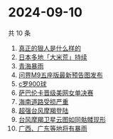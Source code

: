 # 2024-09-10

共 10 条

<!-- BEGIN -->
<!-- 最后更新时间 Tue Sep 10 2024 00:14:56 GMT+0800 (China Standard Time) -->

1. [真正的狠人是什么样的](https://www.zhihu.com/search?q=%E7%9C%9F%E6%AD%A3%E7%9A%84%E7%8B%A0%E4%BA%BA%E6%98%AF%E4%BB%80%E4%B9%88%E6%A0%B7%E7%9A%84)
1. [日本多地「大米荒」持续](https://www.zhihu.com/search?q=%E6%97%A5%E6%9C%AC%E5%A4%9A%E5%9C%B0%E3%80%8C%E5%A4%A7%E7%B1%B3%E8%8D%92%E3%80%8D%E6%8C%81%E7%BB%AD)
1. [青海暴雨](https://www.zhihu.com/search?q=%E9%9D%92%E6%B5%B7%E6%9A%B4%E9%9B%A8)
1. [问界M9五座版最新预告图发布](https://www.zhihu.com/search?q=%E9%97%AE%E7%95%8CM9%E4%BA%94%E5%BA%A7%E7%89%88%E6%9C%80%E6%96%B0%E9%A2%84%E5%91%8A%E5%9B%BE%E5%8F%91%E5%B8%83)
1. [c罗900球](https://www.zhihu.com/search?q=c%E7%BD%97900%E7%90%83)
1. [萨巴伦卡晋级美网女单决赛](https://www.zhihu.com/search?q=%E8%90%A8%E5%B7%B4%E4%BC%A6%E5%8D%A1%E6%99%8B%E7%BA%A7%E7%BE%8E%E7%BD%91%E5%A5%B3%E5%8D%95%E5%86%B3%E8%B5%9B)
1. [海南道路受损严重](https://www.zhihu.com/search?q=%E6%B5%B7%E5%8D%97%E9%81%93%E8%B7%AF%E5%8F%97%E6%8D%9F%E4%B8%A5%E9%87%8D)
1. [超强台风摩羯登陆](https://www.zhihu.com/search?q=%E8%B6%85%E5%BC%BA%E5%8F%B0%E9%A3%8E%E6%91%A9%E7%BE%AF%E7%99%BB%E9%99%86)
1. [台风摩羯卫星云图如同骷髅现形](https://www.zhihu.com/search?q=%E5%8F%B0%E9%A3%8E%E6%91%A9%E7%BE%AF%E5%8D%AB%E6%98%9F%E4%BA%91%E5%9B%BE%E5%A6%82%E5%90%8C%E9%AA%B7%E9%AB%85%E7%8E%B0%E5%BD%A2)
1. [广西、广东等地将有暴雨](https://www.zhihu.com/search?q=%E5%B9%BF%E8%A5%BF%E3%80%81%E5%B9%BF%E4%B8%9C%E7%AD%89%E5%9C%B0%E5%B0%86%E6%9C%89%E6%9A%B4%E9%9B%A8)

<!-- END -->
